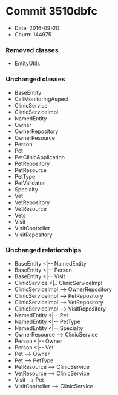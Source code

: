 # Commit 3510dbfc
- Date: 2016-09-20
- Churn: 144975
### Removed classes
- EntityUtils
### Unchanged classes
- BaseEntity
- CallMonitoringAspect
- ClinicService
- ClinicServiceImpl
- NamedEntity
- Owner
- OwnerRepository
- OwnerResource
- Person
- Pet
- PetClinicApplication
- PetRepository
- PetResource
- PetType
- PetValidator
- Specialty
- Vet
- VetRepository
- VetResource
- Vets
- Visit
- VisitController
- VisitRepository

### Unchanged relationships
- BaseEntity <|-- NamedEntity
- BaseEntity <|-- Person
- BaseEntity <|-- Visit
- ClinicService <|.. ClinicServiceImpl
- ClinicServiceImpl --> OwnerRepository
- ClinicServiceImpl --> PetRepository
- ClinicServiceImpl --> VetRepository
- ClinicServiceImpl --> VisitRepository
- NamedEntity <|-- Pet
- NamedEntity <|-- PetType
- NamedEntity <|-- Specialty
- OwnerResource --> ClinicService
- Person <|-- Owner
- Person <|-- Vet
- Pet --> Owner
- Pet --> PetType
- PetResource --> ClinicService
- VetResource --> ClinicService
- Visit --> Pet
- VisitController --> ClinicService